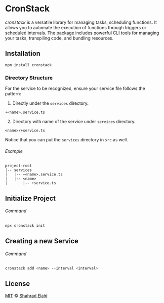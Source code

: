 # CronStack

_cronstack_ is a versatile library for managing tasks, scheduling functions. It allows you to automate the execution of functions through triggers or scheduled intervals. The package includes powerful CLI tools for managing your tasks, transpiling code, and bundling resources.

## Installation

```bash
npm install cronstack
```

### Directory Structure

For the service to be recognized, ensure your service file follows the pattern:

1. Directly under the `services` directory.

```text
+<name>.service.ts
```

2. Directory with name of the service under `services` directory.

```text
<name>/+service.ts
```

Notice that you can put the `services` directory in `src` as well.

###### Example

```text
project-root
|-- services
|   |-- +<name>.service.ts
|   |-- <name>
|       |-- +service.ts
```

## Initialize Project

###### Command

```bash
npx cronstack init
```

## Creating a new Service

###### Command

```bash
cronstack add <name> --interval <interval>
```

## License

[MIT](LICENSE) © [Shahrad Elahi](https://github.com/shahradelahi)
